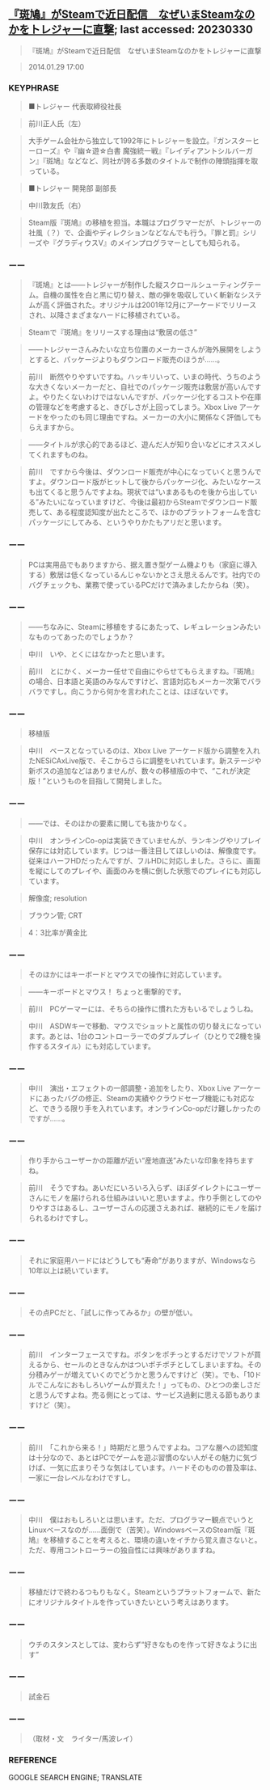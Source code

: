 ## [『斑鳩』がSteamで近日配信　なぜいまSteamなのかをトレジャーに直撃](https://www.famitsu.com/news/201401/29047259.html); last accessed: 20230330

> 『斑鳩』がSteamで近日配信　なぜいまSteamなのかをトレジャーに直撃

> 2014.01.29 17:00

### KEYPHRASE

> ■トレジャー 代表取締役社長

> 前川正人氏（左）

> 大手ゲーム会社から独立して1992年にトレジャーを設立。『ガンスターヒーローズ』や『幽☆遊☆白書 魔強統一戦』『レイディアントシルバーガン』『斑鳩』などなど、同社が誇る多数のタイトルで制作の陣頭指揮を取っている。

> ■トレジャー 開発部 副部長

> 中川敦友氏（右）

> Steam版『斑鳩』の移植を担当。本職はプログラマーだが、トレジャーの社風（？）で、企画やディレクションなどなんでも行う。『罪と罰』シリーズや『グラディウスV』のメインプログラマーとしても知られる。

### ーー

> 『斑鳩』とは――トレジャーが制作した縦スクロールシューティングテーム。自機の属性を白と黒に切り替え、敵の弾を吸収していく斬新なシステムが高く評価された。オリジナルは2001年12月にアーケードでリリースされ、以降さまざまなハードに移植されている。

> Steamで『斑鳩』をリリースする理由は“敷居の低さ”

> ――トレジャーさんみたいな立ち位置のメーカーさんが海外展開をしようとすると、パッケージよりもダウンロード販売のほうが……。

> 前川　断然やりやすいですね。ハッキリいって、いまの時代、うちのような大きくないメーカーだと、自社でのパッケージ販売は敷居が高いんですよ。やりたくないわけではないんですが、パッケージ化するコストや在庫の管理などを考慮すると、きびしさが上回ってしまう。Xbox Live アーケードをやったのも同じ理由ですね。メーカーの大小に関係なく評価してもらえますから。

> ――タイトルが求心的であるほど、遊んだ人が知り合いなどにオススメしてくれますものね。

> 前川　ですから今後は、ダウンロード販売が中心になっていくと思うんですよ。ダウンロード版がヒットして後からパッケージ化、みたいなケースも出てくると思うんですよね。現状では“いまあるものを後から出している”みたいになっていますけど、今後は最初からSteamでダウンロード販売して、ある程度認知度が出たところで、ほかのプラットフォームを含むパッケージにしてみる、というやりかたもアリだと思います。

### ーー

> PCは実用品でもありますから、据え置き型ゲーム機よりも（家庭に導入する）敷居は低くなっているんじゃないかとさえ思えるんです。社内でのバグチェックも、業務で使っているPCだけで済みましたからね（笑）。

### ーー

> ――ちなみに、Steamに移植をするにあたって、レギュレーションみたいなものってあったのでしょうか？

> 中川　いや、とくにはなかったと思います。

> 前川　とにかく、メーカー任せで自由にやらせてもらえますね。『斑鳩』の場合、日本語と英語のみなんですけど、言語対応もメーカー次第でバラバラですし。向こうから何かを言われたことは、ほぼないです。

### ーー

> 移植版

> 中川　ベースとなっているのは、Xbox Live アーケード版から調整を入れたNESiCAxLive版で、そこからさらに調整をいれています。新ステージや新ボスの追加などはありませんが、数々の移植版の中で、“これが決定版！”というものを目指して開発しました。

### ーー

> ――では、そのほかの要素に関しても抜かりなく。

> 中川　オンラインCo-opは実装できていませんが、ランキングやリプレイ保存には対応しています。じつは一番注目してほしいのは、解像度です。従来はハーフHDだったんですが、フルHDに対応しました。さらに、画面を縦にしてのプレイや、画面のみを横に倒した状態でのプレイにも対応しています。

> 解像度; resolution

> ブラウン管; CRT

> 4：3比率が黄金比

### ーー

> そのほかにはキーボードとマウスでの操作に対応しています。

> ――キーボードとマウス！ ちょっと衝撃的です。

> 前川　PCゲーマーには、そちらの操作に慣れた方もいるでしょうしね。

> 中川　ASDWキーで移動、マウスでショットと属性の切り替えになっています。あとは、1台のコントローラーでのダブルプレイ（ひとりで2機を操作するスタイル）にも対応しています。

### ーー

> 中川　演出・エフェクトの一部調整・追加をしたり、Xbox Live アーケードにあったバグの修正、Steamの実績やクラウドセーブ機能にも対応など、できうる限り手を入れています。オンラインCo-opだけ難しかったのですが……。

### ーー

> 作り手からユーザーかの距離が近い“産地直送”みたいな印象を持ちますね。

> 前川　そうですね。あいだにいろいろ入らず、ほぼダイレクトにユーザーさんにモノを届けられる仕組みはいいと思いますよ。作り手側としてのやりやすさはあるし、ユーザーさんの応援さえあれば、継続的にモノを届けられるわけですし。

### ーー

> それに家庭用ハードにはどうしても“寿命”がありますが、Windowsなら10年以上は続いています。

### ーー

> その点PCだと、「試しに作ってみるか」の壁が低い。

### ーー

> 前川　インターフェースですね。ボタンをポチっとするだけでソフトが買えるから、セールのときなんかはついポチポチとしてしまいますね。その分積みゲーが増えていくのでどうかと思うんですけど（笑）。でも、「10ドルでこんなにおもしろいゲームが買えた！」ってもの、ひとつの楽しさだと思うんですよね。売る側にとっては、サービス過剰に思える節もありますけど（笑）。

### ーー

> 前川　「これから来る！」時期だと思うんですよね。コアな層への認知度は十分なので、あとはPCでゲームを遊ぶ習慣のない人がその魅力に気づけば、一気に広まりそうな気はしています。ハードそのものの普及率は、一家に一台レベルなわけですし。

### ーー

> 中川　僕はおもしろいとは思います。ただ、プログラマー観点でいうとLinuxベースなのが……面倒で（苦笑）。WindowsベースのSteam版『斑鳩』を移植することを考えると、環境の違いをイチから覚え直さないと。ただ、専用コントローラーの独自性には興味がありますね。

### ーー

> 移植だけで終わるつもりもなく。Steamというプラットフォームで、新たにオリジナルタイトルを作っていきたいという考えはあります。

### ーー

> ウチのスタンスとしては、変わらず“好きなものを作って好きなように出す”

### ーー

> 試金石

### ーー

>（取材・文　ライター/馬波レイ）

### REFERENCE

GOOGLE SEARCH ENGINE; TRANSLATE
